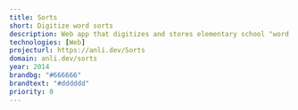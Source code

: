 ```yaml
---
title: Sorts
short: Digitize word sorts
description: Web app that digitizes and stores elementary school "word sorts."
technologies: [Web]
projecturl: https://anli.dev/Sorts
domain: anli.dev/sorts
year: 2014
brandbg: "#666666"
brandtext: "#dddddd"
priority: 0
---
```

